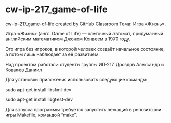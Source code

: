 # cw-ip-217_game-of-life
cw-ip-217_game-of-life created by GitHub Classroom
Тема: Игра «Жизнь».

Игра «Жизнь» (англ. Game of Life) — клеточный автомат, придуманный английским математиком Джоном Конвеем в 1970 году.

Это игра без игроков, в которой человек создаёт начальное состояние, а потом лишь наблюдает за её развитием. 

Над проектом работали студенты группы ИП-217 Дроздов Александр и Ковалев Даниил

Для установки приложения использовать следующие команды:

sudo apt-get install libsfml-dev

sudo apt-get install libgtest-dev

Для запуска программы требуется запустить лежащий в репозитории игры Makefile, командой “make”.
